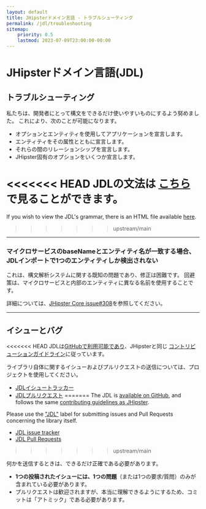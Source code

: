```yaml
---
layout: default
title: JHipsterドメイン言語 - トラブルシューティング
permalink: /jdl/troubleshooting
sitemap:
    priority: 0.5
    lastmod: 2023-07-09T23:00:00-00:00
---
```


# <i class="fa fa-star"></i> JHipsterドメイン言語(JDL)

## トラブルシューティング

私たちは、開発者にとって構文をできるだけ使いやすいものにするよう努めました。
これにより、次のことが可能になります。
  - オプションとエンティティを使用してアプリケーションを宣言します。
  - エンティティをその属性とともに宣言します。
  - それらの間のリレーションシップを宣言します。
  - JHipster固有のオプションをいくつか宣言します。

<<<<<<< HEAD
JDLの文法は
[こちら](https://github.com/jhipster/jhipster-core/blob/master/lib/dsl/gen/grammar.html)で見ることができます。
=======
If you wish to view the JDL's grammar, there is an HTML file available
[here](https://github.com/jhipster/generator-jhipster/blob/master/jdl/parsing/generated/grammar.html).
>>>>>>> upstream/main

---

### マイクロサービスのbaseNameとエンティティ名が一致する場合、JDLインポートで1つのエンティティしか検出されない

これは、構文解析システムに関する既知の問題であり、修正は困難です。
回避策は、マイクロサービスと内部のエンティティに異なる名前を使用することです。

詳細については、[JHipster Core issue#308](https://github.com/jhipster/jhipster-core/issues/308)を参照してください。

---

<h2 id="issues">イシューとバグ</h2>

<<<<<<< HEAD
JDLは[GitHubで利用可能であり](https://github.com/jhipster/jhipster-core)、JHipsterと同じ
[コントリビューションガイドライン]( https://github.com/jhipster/generator-jhipster/blob/main/CONTRIBUTING.md)に従っています。

ライブラリ自体に関するイシューおよびプルリクエストの送信については、プロジェクトを使用してください。

- [JDLイシュートラッカー](https://github.com/jhipster/jhipster-core/issues)
- [JDLプルリクエスト](https://github.com/jhipster/jhipster-core/pulls)
=======
The JDL is [available on GitHub](https://github.com/jhipster/generator-jhipster/tree/main/jdl), and follows the same
[contributing guidelines as JHipster]( https://github.com/jhipster/generator-jhipster/blob/main/CONTRIBUTING.md).

Please use the ["JDL"](https://github.com/jhipster/generator-jhipster/labels/theme%3A%20JDL) label for submitting 
issues and Pull Requests concerning the library itself.

- [JDL issue tracker](https://github.com/jhipster/generator-jhipster/issues?q=is%3Aopen+is%3Aissue+label%3A%22theme%3A+JDL%22)
- [JDL Pull Requests](https://github.com/jhipster/generator-jhipster/pulls?q=is%3Aopen+is%3Apr+label%3A%22theme%3A+JDL%22)
>>>>>>> upstream/main

何かを送信するときは、できるだけ正確である必要があります。
  - **1つの投稿されたイシューには、1つの問題**（または1つの要求/質問）のみが含まれている必要があります。
  - プルリクエストは歓迎されますが、本当に理解できるようにするため、コミットは「アトミック」である必要があります。
